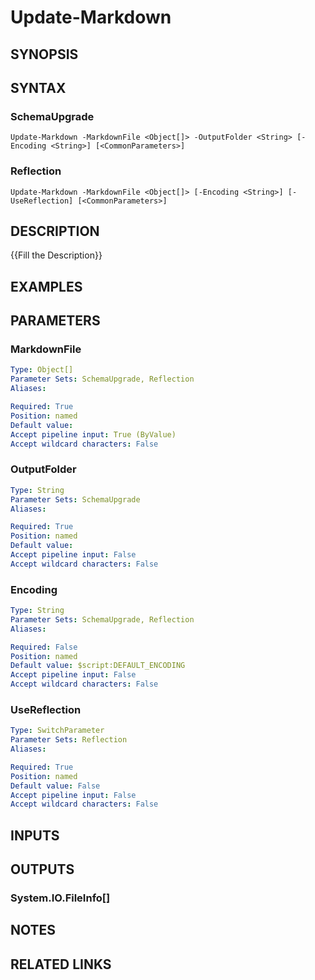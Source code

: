 ﻿---
external help file: platyPS.psm1-help.xml
schema: 2.0.0
---

# Update-Markdown
## SYNOPSIS

## SYNTAX

### SchemaUpgrade
```
Update-Markdown -MarkdownFile <Object[]> -OutputFolder <String> [-Encoding <String>] [<CommonParameters>]
```

### Reflection
```
Update-Markdown -MarkdownFile <Object[]> [-Encoding <String>] [-UseReflection] [<CommonParameters>]
```

## DESCRIPTION
{{Fill the Description}}

## EXAMPLES

## PARAMETERS

### MarkdownFile
```yaml
Type: Object[]
Parameter Sets: SchemaUpgrade, Reflection
Aliases: 

Required: True
Position: named
Default value: 
Accept pipeline input: True (ByValue)
Accept wildcard characters: False
```

### OutputFolder
```yaml
Type: String
Parameter Sets: SchemaUpgrade
Aliases: 

Required: True
Position: named
Default value: 
Accept pipeline input: False
Accept wildcard characters: False
```

### Encoding
```yaml
Type: String
Parameter Sets: SchemaUpgrade, Reflection
Aliases: 

Required: False
Position: named
Default value: $script:DEFAULT_ENCODING
Accept pipeline input: False
Accept wildcard characters: False
```

### UseReflection
```yaml
Type: SwitchParameter
Parameter Sets: Reflection
Aliases: 

Required: True
Position: named
Default value: False
Accept pipeline input: False
Accept wildcard characters: False
```

## INPUTS

## OUTPUTS

### System.IO.FileInfo[]

## NOTES

## RELATED LINKS


